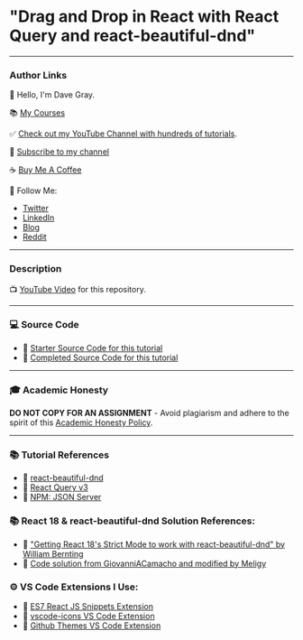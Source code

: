 # "Drag and Drop in React with React Query and react-beautiful-dnd"

---

### Author Links

👋 Hello, I'm Dave Gray.

📚 [My Courses](https://courses.davegray.codes/)

✅ [Check out my YouTube Channel with hundreds of tutorials](https://www.youtube.com/DaveGrayTeachesCode).

🚩 [Subscribe to my channel](https://bit.ly/3nGHmNn)

☕ [Buy Me A Coffee](https://buymeacoffee.com/DaveGray)

🚀 Follow Me:

- [Twitter](https://twitter.com/yesdavidgray)
- [LinkedIn](https://www.linkedin.com/in/davidagray/)
- [Blog](https://yesdavidgray.com)
- [Reddit](https://www.reddit.com/user/DaveOnEleven)

---

### Description

📺 [YouTube Video](https://youtu.be/lLWfZL-Y8lM) for this repository.

---

### 💻 Source Code

- 🔗 [Starter Source Code for this tutorial](https://github.com/gitdagray/react_query/tree/main/react_query_intro)
- 🔗 [Completed Source Code for this tutorial](https://github.com/gitdagray/react-query-drag-and-drop)

---

### 🎓 Academic Honesty

**DO NOT COPY FOR AN ASSIGNMENT** - Avoid plagiarism and adhere to the spirit of this [Academic Honesty Policy](https://www.freecodecamp.org/news/academic-honesty-policy/).

---

### 📚 Tutorial References

- 🔗 [react-beautiful-dnd](https://www.npmjs.com/package/react-beautiful-dnd)
- 🔗 [React Query v3](https://react-query-v3.tanstack.com/)
- 🔗 [NPM: JSON Server](https://www.npmjs.com/package/json-server)

### 📚 React 18 & react-beautiful-dnd Solution References:
- 🔗 ["Getting React 18's Strict Mode to work with react-beautiful-dnd" by William Bernting](https://medium.com/@wbern/getting-react-18s-strict-mode-to-work-with-react-beautiful-dnd-47bc909348e4)
- 🔗 [Code solution from GiovanniACamacho and modified by Meligy](https://github.com/atlassian/react-beautiful-dnd/issues/2399#issuecomment-1175638194)

### ⚙ VS Code Extensions I Use:

- 🔗 [ES7 React JS Snippets Extension](https://marketplace.visualstudio.com/items?itemName=dsznajder.es7-react-js-snippets)
- 🔗 [vscode-icons VS Code Extension](https://marketplace.visualstudio.com/items?itemName=vscode-icons-team.vscode-icons)
- 🔗 [Github Themes VS Code Extension](https://marketplace.visualstudio.com/items?itemName=GitHub.github-vscode-theme)
